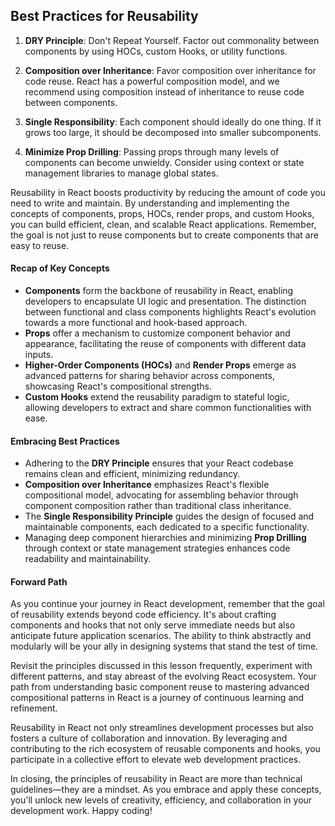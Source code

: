 ## Best Practices for Reusability

1. **DRY Principle**: Don't Repeat Yourself. Factor out commonality between components by using HOCs, custom Hooks, or utility functions.

2. **Composition over Inheritance**: Favor composition over inheritance for code reuse. React has a powerful composition model, and we recommend using composition instead of inheritance to reuse code between components.

3. **Single Responsibility**: Each component should ideally do one thing. If it grows too large, it should be decomposed into smaller subcomponents.

4. **Minimize Prop Drilling**: Passing props through many levels of components can become unwieldy. Consider using context or state management libraries to manage global states.

Reusability in React boosts productivity by reducing the amount of code you need to write and maintain. By understanding and implementing the concepts of components, props, HOCs, render props, and custom Hooks, you can build efficient, clean, and scalable React applications. Remember, the goal is not just to reuse components but to create components that are easy to reuse.

#### Recap of Key Concepts

- **Components** form the backbone of reusability in React, enabling developers to encapsulate UI logic and presentation. The distinction between functional and class components highlights React's evolution towards a more functional and hook-based approach.
- **Props** offer a mechanism to customize component behavior and appearance, facilitating the reuse of components with different data inputs.
- **Higher-Order Components (HOCs)** and **Render Props** emerge as advanced patterns for sharing behavior across components, showcasing React's compositional strengths.
- **Custom Hooks** extend the reusability paradigm to stateful logic, allowing developers to extract and share common functionalities with ease.

#### Embracing Best Practices

- Adhering to the **DRY Principle** ensures that your React codebase remains clean and efficient, minimizing redundancy.
- **Composition over Inheritance** emphasizes React's flexible compositional model, advocating for assembling behavior through component composition rather than traditional class inheritance.
- The **Single Responsibility Principle** guides the design of focused and maintainable components, each dedicated to a specific functionality.
- Managing deep component hierarchies and minimizing **Prop Drilling** through context or state management strategies enhances code readability and maintainability.

#### Forward Path

As you continue your journey in React development, remember that the goal of reusability extends beyond code efficiency. It's about crafting components and hooks that not only serve immediate needs but also anticipate future application scenarios. The ability to think abstractly and modularly will be your ally in designing systems that stand the test of time.

Revisit the principles discussed in this lesson frequently, experiment with different patterns, and stay abreast of the evolving React ecosystem. Your path from understanding basic component reuse to mastering advanced compositional patterns in React is a journey of continuous learning and refinement.

Reusability in React not only streamlines development processes but also fosters a culture of collaboration and innovation. By leveraging and contributing to the rich ecosystem of reusable components and hooks, you participate in a collective effort to elevate web development practices.

In closing, the principles of reusability in React are more than technical guidelines—they are a mindset. As you embrace and apply these concepts, you'll unlock new levels of creativity, efficiency, and collaboration in your development work. Happy coding!
